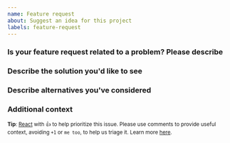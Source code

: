 ```yaml
---
name: Feature request
about: Suggest an idea for this project
labels: feature-request
---
```


<!--
**NB:** Before opening a feature request against this repo, consider whether the feature should/could be implemented in the [other OpenTelemetry client libraries](https://github.com/open-telemetry/). If so, please [open an issue on opentelemetry-specification](https://github.com/open-telemetry/opentelemetry-specification/issues/new) first.
-->

### Is your feature request related to a problem? Please describe
<!--
A clear and concise description of what the problem is. Ex. I'm always frustrated when [...]
-->


### Describe the solution you'd like to see
<!-- 
A clear and concise description of what you want to happen.
-->


### Describe alternatives you've considered
<!-- 
A clear and concise description of any alternative solutions or features you've considered.
-->


### Additional context
<!-- 
Add any other context or screenshots about the feature request here.
-->

<sub>**Tip**: [React](https://github.blog/news-insights/product-news/add-reactions-to-pull-requests-issues-and-comments/) with 👍 to help prioritize this issue. Please use comments to provide useful context, avoiding `+1` or `me too`, to help us triage it. Learn more [here](https://opentelemetry.io/community/end-user/issue-participation/).</sub>

